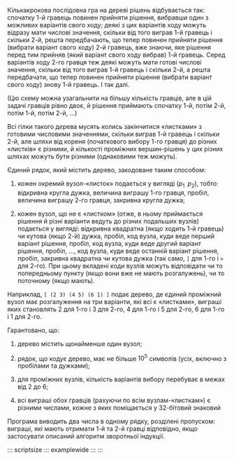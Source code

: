 Кількакрокова послідовна гра на дереві рішень відбувається так: спочатку
1-й гравець повинен прийняти рішення, вибравши один з можливих варіантів
свого ходу; деякі з цих варіантів ходу можуть відразу мати числові
значення, скільки від того виграв 1-й гравець і скільки 2-й, решта
передбачають, що тепер повинен прийняти рішення (вибрати варіант свого
ходу) 2-й гравець, вже знаючи, яке рішення перед тим прийняв (який
варіант свого ходу вибрав) 1-й гравець. Серед варіантів ходу 2-го гравця
теж деякі можуть мати готові числові значення, скільки від того виграв
1-й гравець і скільки 2-й, а решта передбачати, що тепер повинен
прийняти рішення (вибрати варіант свого ходу) знову 1-й гравець. І так
далі.

(Цю схему можна узагальнити на більшу кількість гравців, але в цій
задачі гравців рівно двоє, й рішення приймають спочатку 1-й, потім 2-й,
потім 1-й, потім 2-й, ...)

Всі гілки такого д*е*рева мусять колись закінчитися «листками» з
готовими числовими значеннями, скільки виграв 1-й гравець і скільки 2-й,
але шляхи від кореня (початкового вибору 1-го гравця) до різних
«листків» є різними, й кількості проміжних вершин-рішень у цих різних
шляхах можуть бути різними (однаковими теж можуть).

Єдиний рядок, який містить дерево, закодоване таким способом:

1.  кожен окремий вузол-«листок» подається у вигляді $(p_1\,\,\,p_2)$,
    тобто: відкривна кругла дужка, величина виграшу 1-го гравця, пробіл,
    величина виграшу 2-го гравця, закривна кругла дужка;

2.  кожен вузол, що не є «листком» (отже, в ньому приймається рішення й
    різні варіанти ведуть до різних подальших вузлів) подається у
    вигляді: відкривна квадратна (якщо ходить 1-й гравець) чи кутова
    (якщо 2-й) дужка, пробіл, код вузла, куди веде перший варіант
    рішення, пробіл, код вузла, куди веде др*у*гий варіант рішення,
    пробіл, ..., код вузла, куди веде останній варіант рішення, пробіл,
    закривна квадратна чи кутова дужка (так само, `]` для 1-го і `>` для
    2-го). При цьому вкладені коди вузлів можуть відповідати чи то
    попередньому пункту (якщо вони вже не мають розгалужень), чи то
    поточному (якщо мають).

Наприклад, `[ (2 3) (4 5) (6 1) ]` подає дерево, де єдиний проміжний
вузол має розгалуження на три варіанти, які всі є «листками», виграші
яких становлять 2 для 1-го і 3 для 2-го, 4 для 1-го і 5 для 2-го, 6 для
1-го і 1 для 2-го.

Гарантовано, що:

1.  дерево містить щонайменше один вузол;

2.  рядок, що кодує дерево, має не більше $10^5$ символів (усіх, включно
    з пробілами та дужками);

3.  для проміжних вузлів, кількість варіантів вибору перебуває в межах
    від 2 до 6;

4.  всі виграші обох гравців (рахуючи по всім вузлам-«листкам») є
    різними числами, кожне з яких поміщається у 32-бітовий знаковий

Програма виводить два числа в одному рядку, розділені пропуском:
виграші, які мають отримати 1-й та 2-й гравці відповідно, якщо
застосувати описаний алгоритм зворотньої індукції.

::: scriptsize
::: examplewide
:::
:::
